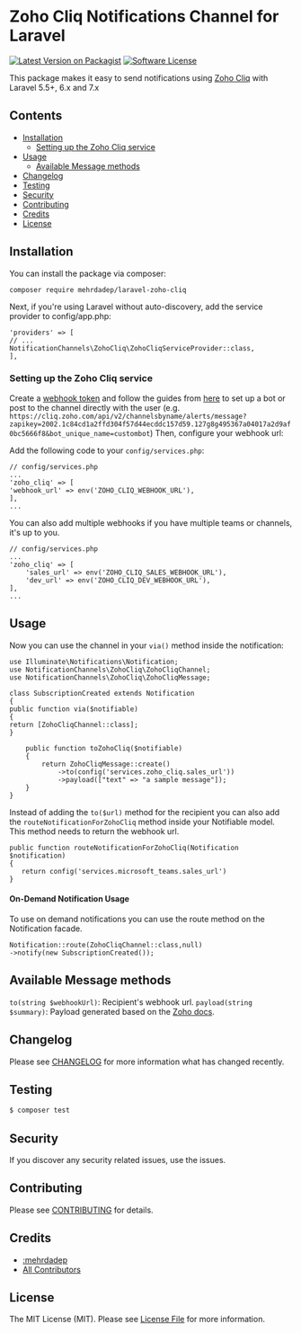 # Zoho Cliq Notifications Channel for Laravel

[![Latest Version on Packagist](https://img.shields.io/packagist/v/laravel-notification-channels/:package_name.svg?style=flat-square)](https://packagist.org/packages/mehrdadep/laravel-zoho-cliq)
[![Software License](https://img.shields.io/badge/license-MIT-brightgreen.svg?style=flat-square)](LICENSE.md)

This package makes it easy to send notifications using [Zoho Cliq](https://www.zoho.com/nl/cliq/) with Laravel 5.5+, 6.x and 7.x

## Contents

- [Installation](#installation)
	- [Setting up the Zoho Cliq service](#setting-up-the-zoho-cliq-service)
- [Usage](#usage)
	- [Available Message methods](#available-message-methods)
- [Changelog](#changelog)
- [Testing](#testing)
- [Security](#security)
- [Contributing](#contributing)
- [Credits](#credits)
- [License](#license)


## Installation

You can install the package via composer:

```
composer require mehrdadep/laravel-zoho-cliq
```

Next, if you're using Laravel without auto-discovery, add the service provider to config/app.php:

```
'providers' => [
// ...
NotificationChannels\ZohoCliq\ZohoCliqServiceProvider::class,
],
```

### Setting up the Zoho Cliq service

Create a [webhook token](https://cliq.zoho.com/integrations/webhook-tokens) and follow the guides from [here](https://www.zoho.com/cliq/help/restapi/v2/#Post_Message_Channel) to set up a bot or post to the channel directly with the user (e.g. `https://cliq.zoho.com/api/v2/channelsbyname/alerts/message?zapikey=2002.1c84cd1a2ffd304f57d44ecddc157d59.127g8g495367a04017a2d9af0bc5666f8&bot_unique_name=custombot`)
Then, configure your webhook url:

Add the following code to your `config/services.php`:

```
// config/services.php
...
'zoho_cliq' => [
'webhook_url' => env('ZOHO_CLIQ_WEBHOOK_URL'),
],
...
```

You can also add multiple webhooks if you have multiple teams or channels, it's up to you.

```
// config/services.php
...
'zoho_cliq' => [
    'sales_url' => env('ZOHO_CLIQ_SALES_WEBHOOK_URL'),
    'dev_url' => env('ZOHO_CLIQ_DEV_WEBHOOK_URL'),
],
...
```

## Usage

Now you can use the channel in your `via()` method inside the notification:

```
use Illuminate\Notifications\Notification;
use NotificationChannels\ZohoCliq\ZohoCliqChannel;
use NotificationChannels\ZohoCliq\ZohoCliqMessage;

class SubscriptionCreated extends Notification
{
public function via($notifiable)
{
return [ZohoCliqChannel::class];
}

    public function toZohoCliq($notifiable)
    {
        return ZohoCliqMessage::create()
            ->to(config('services.zoho_cliq.sales_url'))
            ->payload(["text" => "a sample message"]);
    }
}
```

Instead of adding the `to($url)` method for the recipient you can also add the `routeNotificationForZohoCliq` method inside your Notifiable model. This method needs to return the webhook url.

```
public function routeNotificationForZohoCliq(Notification $notification)
{
   return config('services.microsoft_teams.sales_url')
}
```

#### On-Demand Notification Usage
To use on demand notifications you can use the route method on the Notification facade.

```
Notification::route(ZohoCliqChannel::class,null)
->notify(new SubscriptionCreated());
```

## Available Message methods

`to(string $webhookUrl)`: Recipient's webhook url.
`payload(string $summary)`: Payload generated based on the [Zoho docs](https://www.zoho.com/cliq/help/restapi/v2/#Post_Message_Channel).

## Changelog

Please see [CHANGELOG](CHANGELOG.md) for more information what has changed recently.

## Testing

``` bash
$ composer test
```

## Security

If you discover any security related issues, use the issues.

## Contributing

Please see [CONTRIBUTING](CONTRIBUTING.md) for details.

## Credits

- [:mehrdadep](https://github.com/mehrdadep)
- [All Contributors](../../contributors)

## License

The MIT License (MIT). Please see [License File](LICENSE.md) for more information.
